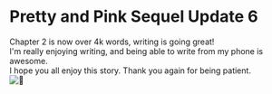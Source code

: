 # Pretty and Pink Sequel Update 6

Chapter 2 is now over 4k words, writing is going great!  
I'm really enjoying writing, and being able to write from my phone is awesome.  
I hope you all enjoy this story. Thank you again for being patient.  
![:duck:](../../ponies/emotes/duck.png)
